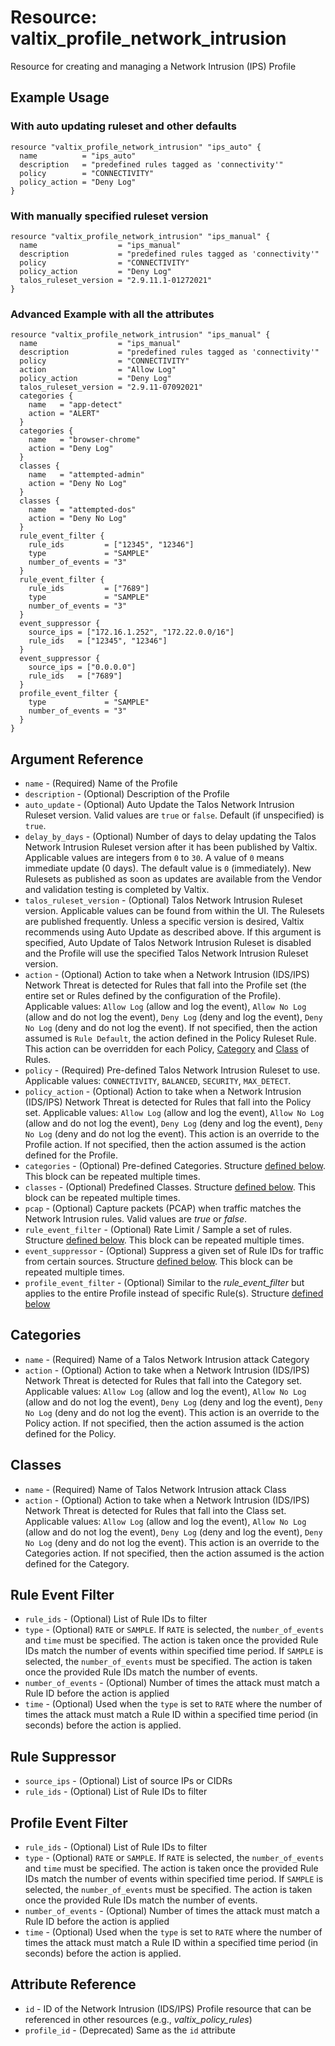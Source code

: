 # Resource: valtix_profile_network_intrusion
Resource for creating and managing a Network Intrusion (IPS) Profile

## Example Usage

### With auto updating ruleset and other defaults
```hcl
resource "valtix_profile_network_intrusion" "ips_auto" {
  name          = "ips_auto"
  description   = "predefined rules tagged as 'connectivity'"
  policy        = "CONNECTIVITY"
  policy_action = "Deny Log"
}
```

### With manually specified ruleset version
```hcl
resource "valtix_profile_network_intrusion" "ips_manual" {
  name                  = "ips_manual"
  description           = "predefined rules tagged as 'connectivity'"
  policy                = "CONNECTIVITY"
  policy_action         = "Deny Log"
  talos_ruleset_version = "2.9.11.1-01272021"
}
```

### Advanced Example with all the attributes
```hcl
resource "valtix_profile_network_intrusion" "ips_manual" {
  name                  = "ips_manual"
  description           = "predefined rules tagged as 'connectivity'"
  policy                = "CONNECTIVITY"
  action                = "Allow Log"
  policy_action         = "Deny Log"
  talos_ruleset_version = "2.9.11-07092021"
  categories {
    name   = "app-detect"
    action = "ALERT"
  }
  categories {
    name   = "browser-chrome"
    action = "Deny Log"
  }
  classes {
    name   = "attempted-admin"
    action = "Deny No Log"
  }
  classes {
    name   = "attempted-dos"
    action = "Deny No Log"
  }
  rule_event_filter {
    rule_ids         = ["12345", "12346"]
    type             = "SAMPLE"
    number_of_events = "3"
  }
  rule_event_filter {
    rule_ids         = ["7689"]
    type             = "SAMPLE"
    number_of_events = "3"
  }
  event_suppressor {
    source_ips = ["172.16.1.252", "172.22.0.0/16"]
    rule_ids   = ["12345", "12346"]
  }
  event_suppressor {
    source_ips = ["0.0.0.0"]
    rule_ids   = ["7689"]
  }
  profile_event_filter {
    type             = "SAMPLE"
    number_of_events = "3"
  }
}
```

## Argument Reference
* `name` - (Required) Name of the Profile
* `description` - (Optional) Description of the Profile
* `auto_update` - (Optional) Auto Update the Talos Network Intrusion Ruleset version. Valid values are `true` or `false`.  Default (if unspecified) is `true`.
* `delay_by_days` - (Optional) Number of days to delay updating the Talos Network Intrusion Ruleset version after it has been published by Valtix. Applicable values are integers from `0` to `30`.  A value of `0` means immediate update (0 days). The default value is `0` (immediately). New Rulesets as published as soon as updates are available from the Vendor and validation testing is completed by Valtix.
* `talos_ruleset_version` - (Optional) Talos Network Intrusion Ruleset version. Applicable values can be found from within the UI. The Rulesets are published frequently. Unless a specific version is desired, Valtix recommends using Auto Update as described above. If this argument is specified, Auto Update of Talos Network Intrusion Ruleset is disabled and the Profile will use the specified Talos Network Intrusion Ruleset version.
* `action` - (Optional) Action to take when a Network Intrusion (IDS/IPS) Network Threat is detected for Rules that fall into the Profile set (the entire set or Rules defined by the configuration of the Profile). Applicable values: `Allow Log` (allow and log the event), `Allow No Log` (allow and do not log the event), `Deny Log` (deny and log the event), `Deny No Log` (deny and do not log the event). If not specified, then the action assumed is `Rule Default`, the action defined in the Policy Ruleset Rule. This action can be overridden for each Policy, [Category](#categories) and [Class](#classes) of Rules.
* `policy` - (Required) Pre-defined Talos Network Intrusion Ruleset to use. Applicable values: `CONNECTIVITY`, `BALANCED`, `SECURITY`, `MAX_DETECT`.
* `policy_action` - (Optional) Action to take when a Network Intrusion (IDS/IPS) Network Threat is detected for Rules that fall into the Policy set. Applicable values: `Allow Log` (allow and log the event), `Allow No Log` (allow and do not log the event), `Deny Log` (deny and log the event), `Deny No Log` (deny and do not log the event). This action is an override to the Profile action. If not specified, then the action assumed is the action defined for the Profile.
* `categories` - (Optional) Pre-defined Categories. Structure [defined below](#categories). This block can be repeated multiple times.
* `classes` - (Optional) Predefined Classes. Structure [defined below](#classes). This block can be repeated multiple times.
* `pcap` - (Optional) Capture packets (PCAP) when traffic matches the Network Intrusion rules.  Valid values are *true* or *false*.
* `rule_event_filter` - (Optional) Rate Limit / Sample a set of rules. Structure [defined below](#rule-event-filter). This block can be repeated multiple times.
* `event_suppressor` - (Optional) Suppress a given set of Rule IDs for traffic from certain sources. Structure [defined below](#event-suppressor). This block can be repeated multiple times.
* `profile_event_filter` - (Optional) Similar to the *rule_event_filter* but applies to the entire Profile instead of specific Rule(s).  Structure [defined below](#profile-event-filter)

## Categories
* `name` - (Required) Name of a Talos Network Intrusion attack Category
* `action` - (Optional) Action to take when a Network Intrusion (IDS/IPS) Network Threat is detected for Rules that fall into the Category set. Applicable values: `Allow Log` (allow and log the event), `Allow No Log` (allow and do not log the event), `Deny Log` (deny and log the event), `Deny No Log` (deny and do not log the event). This action is an override to the Policy action. If not specified, then the action assumed is the action defined for the Policy.

## Classes
* `name` - (Required) Name of Talos Network Intrusion attack Class
* `action` - (Optional) Action to take when a Network Intrusion (IDS/IPS) Network Threat is detected for Rules that fall into the Class set. Applicable values: `Allow Log` (allow and log the event), `Allow No Log` (allow and do not log the event), `Deny Log` (deny and log the event), `Deny No Log` (deny and do not log the event). This action is an override to the Categories action. If not specified, then the action assumed is the action defined for the Category.

## Rule Event Filter
* `rule_ids` - (Optional) List of Rule IDs to filter
* `type` - (Optional) `RATE` or `SAMPLE`. If `RATE` is selected, the `number_of_events` and `time` must be specified. The action is taken once the provided Rule IDs match the number of events within specified time period.  If `SAMPLE` is selected, the `number_of_events` must be specified.  The action is taken once the provided Rule IDs match the number of events.
* `number_of_events` - (Optional) Number of times the attack must match a Rule ID before the action is applied
* `time` - (Optional) Used when the `type` is set to `RATE` where the number of times the attack must match a Rule ID within a specified time period (in seconds) before the action is applied.

## Rule Suppressor
* `source_ips` - (Optional) List of source IPs or CIDRs
* `rule_ids` - (Optional) List of Rule IDs to filter

## Profile Event Filter
* `rule_ids` - (Optional) List of Rule IDs to filter
* `type` - (Optional) `RATE` or `SAMPLE`. If `RATE` is selected, the `number_of_events` and `time` must be specified. The action is taken once the provided Rule IDs match the number of events within specified time period.  If `SAMPLE` is selected, the `number_of_events` must be specified.  The action is taken once the provided Rule IDs match the number of events.
* `number_of_events` - (Optional) Number of times the attack must match a Rule ID before the action is applied
* `time` - (Optional) Used when the `type` is set to `RATE` where the number of times the attack must match a Rule ID within a specified time period (in seconds) before the action is applied.

## Attribute Reference
* `id` - ID of the Network Intrusion (IDS/IPS) Profile resource that can be referenced in other resources (e.g., *valtix_policy_rules*)
* `profile_id` - (Deprecated) Same as the `id` attribute